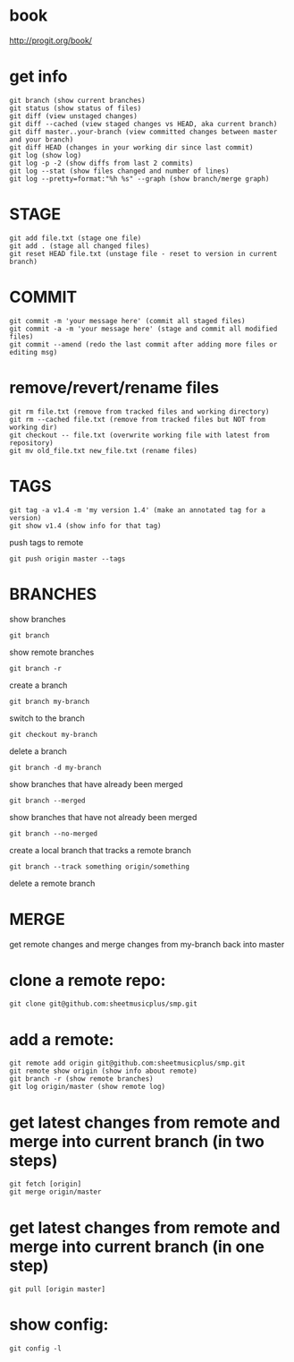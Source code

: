 # book

http://progit.org/book/

# get info

    git branch (show current branches)
    git status (show status of files)
    git diff (view unstaged changes)
    git diff --cached (view staged changes vs HEAD, aka current branch)
    git diff master..your-branch (view committed changes between master and your branch)
    git diff HEAD (changes in your working dir since last commit)
    git log (show log)
    git log -p -2 (show diffs from last 2 commits)
    git log --stat (show files changed and number of lines)
    git log --pretty=format:"%h %s" --graph (show branch/merge graph)

# STAGE

    git add file.txt (stage one file)
    git add . (stage all changed files)
    git reset HEAD file.txt (unstage file - reset to version in current branch)

# COMMIT

    git commit -m 'your message here' (commit all staged files)
    git commit -a -m 'your message here' (stage and commit all modified files)
    git commit --amend (redo the last commit after adding more files or editing msg)

# remove/revert/rename files

    git rm file.txt (remove from tracked files and working directory)
    git rm --cached file.txt (remove from tracked files but NOT from working dir)
    git checkout -- file.txt (overwrite working file with latest from repository)
    git mv old_file.txt new_file.txt (rename files)

# TAGS

    git tag -a v1.4 -m 'my version 1.4' (make an annotated tag for a version)
    git show v1.4 (show info for that tag)
    
push tags to remote

    git push origin master --tags

# BRANCHES

show branches

    git branch
    
show remote branches

    git branch -r

create a branch

    git branch my-branch
    
switch to the branch
    
    git checkout my-branch

delete a branch

    git branch -d my-branch
    
show branches that have already been merged

    git branch --merged

show branches that have not already been merged

    git branch --no-merged
    
create a local branch that tracks a remote branch
    
    git branch --track something origin/something
    
delete a remote branch

# MERGE

get remote changes and merge changes from my-branch back into master

# clone a remote repo:

    git clone git@github.com:sheetmusicplus/smp.git

# add a remote:

    git remote add origin git@github.com:sheetmusicplus/smp.git
    git remote show origin (show info about remote)
    git branch -r (show remote branches)
    git log origin/master (show remote log)

# get latest changes from remote and merge into current branch (in two steps)

    git fetch [origin]
    git merge origin/master

# get latest changes from remote and merge into current branch (in one step)

    git pull [origin master]

# show config:

    git config -l